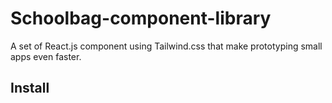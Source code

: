 # Schoolbag-component-library
A set of React.js component using Tailwind.css that make prototyping small apps even faster.

## Install